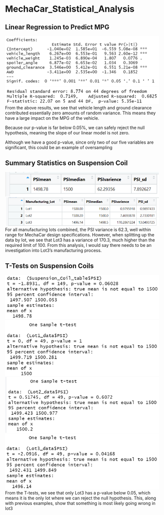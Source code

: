# MechaCar_Statistical_Analysis
## Linear Regression to Predict MPG
![alt text](https://github.com/specialcanadian/MechaCar_Statistical_Analysis/blob/main/Images/Lin_Reg_Results.png?raw=true)
![alt text](https://github.com/specialcanadian/MechaCar_Statistical_Analysis/blob/main/Images/P_value.png?raw=true)
From the above results, we see that vehicle length and ground clearance contributed essentially zero amounts of random variance. This means they have a large impact on the MPG of the vehicle. 

Because our p-value is far below 0.05%, we can safely reject the null hypothesis, meaning the slope of our linear model is not zero. 

Although we have a good p-value, since only two of our five variables are significant, this could be an example of oversampling

## Summary Statistics on Suspension Coil
![alt text](https://github.com/specialcanadian/MechaCar_Statistical_Analysis/blob/main/Images/Total_PSI_Summary.png?raw=true)
![alt text](https://github.com/specialcanadian/MechaCar_Statistical_Analysis/blob/main/Images/PSI_Summ_By_Lot.png?raw=true)
For all manufacturing lots combined, the PSI variance is 62.3, well within range for MechaCar design specifications. 
However, when splitting up the data by lot, we see that Lot3 has a variance of 170.3, much higher than the required limit of 100. 
From this analysis, I would say there needs to be an investigation into Lot3’s manufacturing process. 

## T-Tests on Suspension Coils
![alt text](https://github.com/specialcanadian/MechaCar_Statistical_Analysis/blob/main/Images/Total_PSI_Mean.png?raw=true)
![alt text](https://github.com/specialcanadian/MechaCar_Statistical_Analysis/blob/main/Images/Lot1_PSI_Mean.png?raw=true)
![alt text](https://github.com/specialcanadian/MechaCar_Statistical_Analysis/blob/main/Images/Lot2_PSI_Mean.png?raw=true)
![alt text](https://github.com/specialcanadian/MechaCar_Statistical_Analysis/blob/main/Images/Lot3_PSI_Mean.png?raw=true)
From the T-tests, we see that only Lot3 has a p-value below 0.05, which means it is the only lot where we can reject the null hypothesis. This, along with previous examples, show that something is most likely going wrong in lot3 
